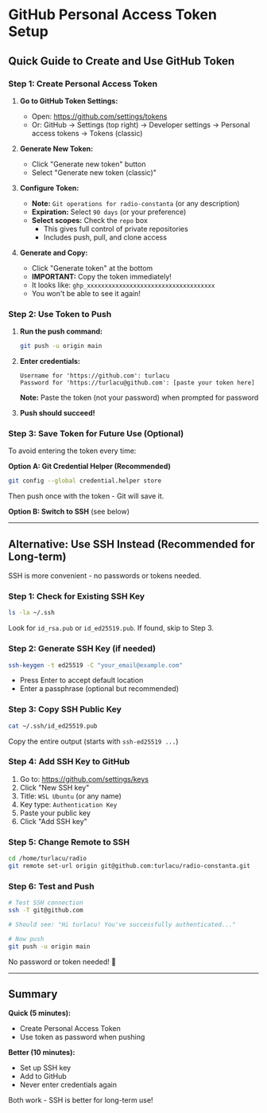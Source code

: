 # GitHub Personal Access Token Setup

## Quick Guide to Create and Use GitHub Token

### Step 1: Create Personal Access Token

1. **Go to GitHub Token Settings:**
   - Open: https://github.com/settings/tokens
   - Or: GitHub → Settings (top right) → Developer settings → Personal access tokens → Tokens (classic)

2. **Generate New Token:**
   - Click "Generate new token" button
   - Select "Generate new token (classic)"

3. **Configure Token:**
   - **Note:** `Git operations for radio-constanta` (or any description)
   - **Expiration:** Select `90 days` (or your preference)
   - **Select scopes:** Check the `repo` box
     - This gives full control of private repositories
     - Includes push, pull, and clone access

4. **Generate and Copy:**
   - Click "Generate token" at the bottom
   - **IMPORTANT:** Copy the token immediately!
   - It looks like: `ghp_xxxxxxxxxxxxxxxxxxxxxxxxxxxxxxxxxxxx`
   - You won't be able to see it again!

### Step 2: Use Token to Push

1. **Run the push command:**
   ```bash
   git push -u origin main
   ```

2. **Enter credentials:**
   ```
   Username for 'https://github.com': turlacu
   Password for 'https://turlacu@github.com': [paste your token here]
   ```

   **Note:** Paste the token (not your password) when prompted for password

3. **Push should succeed!**

### Step 3: Save Token for Future Use (Optional)

To avoid entering the token every time:

**Option A: Git Credential Helper (Recommended)**
```bash
git config --global credential.helper store
```

Then push once with the token - Git will save it.

**Option B: Switch to SSH** (see below)

---

## Alternative: Use SSH Instead (Recommended for Long-term)

SSH is more convenient - no passwords or tokens needed.

### Step 1: Check for Existing SSH Key

```bash
ls -la ~/.ssh
```

Look for `id_rsa.pub` or `id_ed25519.pub`. If found, skip to Step 3.

### Step 2: Generate SSH Key (if needed)

```bash
ssh-keygen -t ed25519 -C "your_email@example.com"
```

- Press Enter to accept default location
- Enter a passphrase (optional but recommended)

### Step 3: Copy SSH Public Key

```bash
cat ~/.ssh/id_ed25519.pub
```

Copy the entire output (starts with `ssh-ed25519 ...`)

### Step 4: Add SSH Key to GitHub

1. Go to: https://github.com/settings/keys
2. Click "New SSH key"
3. Title: `WSL Ubuntu` (or any name)
4. Key type: `Authentication Key`
5. Paste your public key
6. Click "Add SSH key"

### Step 5: Change Remote to SSH

```bash
cd /home/turlacu/radio
git remote set-url origin git@github.com:turlacu/radio-constanta.git
```

### Step 6: Test and Push

```bash
# Test SSH connection
ssh -T git@github.com

# Should see: "Hi turlacu! You've successfully authenticated..."

# Now push
git push -u origin main
```

No password or token needed! 🎉

---

## Summary

**Quick (5 minutes):**
- Create Personal Access Token
- Use token as password when pushing

**Better (10 minutes):**
- Set up SSH key
- Add to GitHub
- Never enter credentials again

Both work - SSH is better for long-term use!
